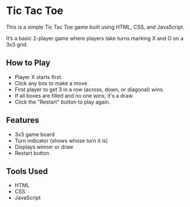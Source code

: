 # Tic Tac Toe 

This is a simple Tic Tac Toe game built using HTML, CSS, and JavaScript.

It’s a basic 2-player game where players take turns marking X and O on a 3x3 grid.

## How to Play

- Player X starts first.
- Click any box to make a move.
- First player to get 3 in a row (across, down, or diagonal) wins.
- If all boxes are filled and no one wins, it's a draw.
- Click the "Restart" button to play again.

## Features

- 3x3 game board
- Turn indicator (shows whose turn it is)
- Displays winner or draw
- Restart button

## Tools Used

- HTML
- CSS
- JavaScript

